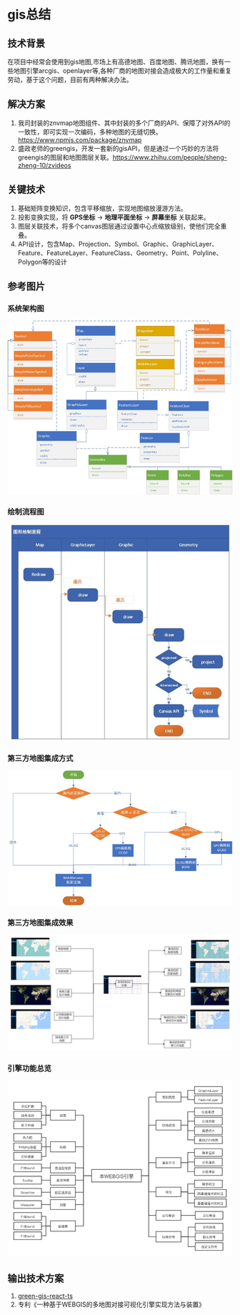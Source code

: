 # gis总结

## 技术背景

在项目中经常会使用到gis地图,市场上有高德地图、百度地图、腾讯地图，换有一些地图引擎arcgis、openlayer等,各种厂商的地图对接会造成极大的工作量和重复劳动，基于这个问题，目前有两种解决办法。

## 解决方案

1. 我司封装的znvmap地图组件、其中封装的多个厂商的API、保障了对外API的一致性，即可实现一次编码，多种地图的无缝切换。<https://www.npmjs.com/package/znvmap>
2. 盛政老师的greengis，开发一套新的gisAPI，但是通过一个巧妙的方法将greengis的图层和地图图层关联。<https://www.zhihu.com/people/sheng-zheng-10/zvideos>

## 关键技术

1. 基础矩阵变换知识，包含平移缩放，实现地图缩放漫游方法。
2. 投影变换实现，将 __GPS坐标__ -> __地理平面坐标__ -> __屏幕坐标__ 关联起来。
3. 图层关联技术，将多个canvas图层通过设置中心点缩放级别，使他们完全重叠。
4. API设计，包含Map、Projection、Symbol、Graphic、GraphicLayer、Feature、FeatureLayer、FeatureClass、Geometry、Point、Polyline、Polygon等的设计

## 参考图片

### 系统架构图

![gis](../.vuepress/public/img/gis1.png)

### 绘制流程图

![gis](../.vuepress/public/img/gis2.png)

### 第三方地图集成方式

![gis](../.vuepress/public/img/gis3.png)

### 第三方地图集成效果

![gis](../.vuepress/public/img/gis4.png)

### 引擎功能总览

![gis](../.vuepress/public/img/gis5.png)

## 输出技术方案

1. [green-gis-react-ts](https://github.com/18134906388/green-gis-react-ts)
2. 专利《一种基于WEBGIS的多地图对接可视化引擎实现方法与装置》
